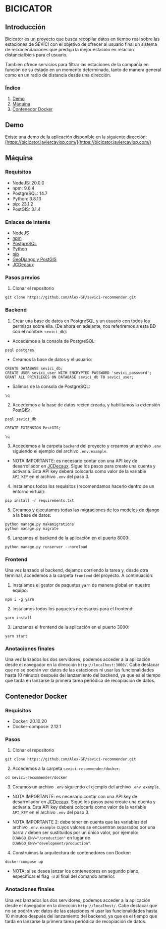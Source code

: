 # BICICATOR

## Introducción

Bicicator es un proyecto que busca recopilar datos en tiempo real sobre las estaciones de SEVICI con el objetivo de ofrecer al usuario final un sistema de recomendaciones que prediga la mejor estación en relación distancia/bicis para el usuario.

También ofrece servicios para filtrar las estaciones de la compañía en función de su estado en un momento determinado, tanto de manera general como en un radio de distancia desde una dirección.

### Índice

1. [Demo](#demo)
2. [Máquina](#local)
3. [Contenedor Docker](#docker)

## Demo<a name="demo"></a>

Existe una demo de la aplicación disponible en la siguiente dirección: [https://bicicator.javiercavlop.com/](https://bicicator.javiercavlop.com/)

## Máquina<a name="local"></a>

### Requisitos

- NodeJS: 20.0.0
- npm: 9.6.4
- PostgreSQL: 14.7
- Python: 3.8.13
- pip: 23.1.2
- PostGIS: 3.1.4

### Enlaces de interés

- [NodeJS](https://nodejs.org/es/)
- [npm](https://www.npmjs.com/)
- [PostgreSQL](https://www.postgresql.org/)
- [Python](https://www.python.org/)
- [pip](https://pypi.org/project/pip/)
- [GeoDjango y PostGIS](https://docs.djangoproject.com/en/4.2/ref/contrib/gis/tutorial/#setting-up)
- [JCDecaux](https://developer.jcdecaux.com)

### Pasos previos

1. Clonar el repositorio

```
git clone https://github.com/Alex-GF/sevici-recommender.git
```

### Backend

1. Crear una base de datos en PostgreSQL y un usuario con todos los permisos sobre ella. (De ahora en adelante, nos referiremos a esta BD con el nombre: `sevici_db`):

- Accedemos a la consola de PostgreSQL:

```
psql postgres
```

- Creamos la base de datos y el usuario:

```
CREATE DATABASE sevici_db;
CREATE USER sevici_user WITH ENCRYPTED PASSWORD 'sevici_password';
GRANT ALL PRIVILEGES ON DATABASE sevici_db TO sevici_user;
```

- Salimos de la consola de PostgreSQL:

```
\q
```

2. Accedemos a la base de datos recien creada, y habilitamos la extensión PostGIS:

```
psql sevici_db
```
```
CREATE EXTENSION PostGIS;
```
```
\q
```

3. Accedemos a la carpeta `backend` del proyecto y creamos un archivo `.env` siguiendo el ejemplo del archivo `.env.example`.

- NOTA IMPORTANTE: es necesario contar con una API key de desarrollador en [JCDecaux](https://developer.jcdecaux.com). Sigue los pasos para create una cuenta y activarla. Esta API key deberá colocarla como valor de la variable `API_KEY` en el archivo `.env` del paso 3.

4. Instalamos todos los requisitos (recomendamos hacerlo dentro de un entorno virtual):

```
pip install -r requirements.txt
```

5. Creamos y ejecutamos todas las migraciones de los modelos de django a la base de datos:

```
python manage.py makemigrations
python manage.py migrate
```

6. Lanzamos el backend de la aplicación en el puerto 8000:

```
python manage.py runserver --noreload
```

### Frontend

Una vez lanzado el backend, dejamos corriendo la tarea y, desde otra terminal, accedemos a la carpeta `frontend` del proyecto. A continuación:

1. Instalamos el gestor de paquetes `yarn` de manera global en nuestro equipo:

```
npm i -g yarn
```

2. Instalamos todos los paquetes necesarios para el frontend:

```
yarn install
```

3. Lanzamos el frontend de la aplicación en el puerto 3000:

```
yarn start
```

### Anotaciones finales

Una vez lanzados los dos servidores, podemos acceder a la aplicación desde el navegador en la dirección `http://localhost:3000/`. Cabe destacar que no se podrán ver datos de las estaciones ni usar las funcionalidades hasta 10 minutos después del lanzamiento del backend, ya que es el tiempo que tarda en lanzarse la primera tarea periódica de recopiación de datos.

## Contenedor Docker<a name="docker"></a>

### Requisitos

- Docker: 20.10.20
- Docker-compose: 2.12.1

### Pasos

1. Clonar el repositorio

```
git clone https://github.com/Alex-GF/sevici-recommender.git
```

2. Accedemos a la carpeta `sevici-recommender/docker`: 

```
cd sevici-recommender/docker
```

3. Creamos un archivo `.env` siguiendo el ejemplo del archivo `.env.example`.

- NOTA IMPORTANTE: es necesario contar con una API key de desarrollador en [JCDecaux](https://developer.jcdecaux.com). Sigue los pasos para create una cuenta y activarla. Esta API key deberá colocarla como valor de la variable `API_KEY` en el archivo `.env` del paso 3.

- NOTA IMPORTANTE 2: debe tener en cuenta que las variables del archivo `.env.example` cuyos valores se encuentran separados por una barra `/` deben ser sustituidos por un único valor, por ejemplo: `DJANGO_ENV="/production"` en lugar de `DJANGO_ENV="development/production"`.

4. Construimos la arquitectura de contenedores con Docker:

```
docker-compose up
```

- NOTA: si se desea lanzar los contenedores en segundo plano, especificar el flag `-d` al final del comando anterior.

### Anotaciones finales

Una vez lanzados los dos servidores, podemos acceder a la aplicación desde el navegador en la dirección `http://localhost/`. Cabe destacar que no se podrán ver datos de las estaciones ni usar las funcionalidades hasta 10 minutos después del lanzamiento del backend, ya que es el tiempo que tarda en lanzarse la primera tarea periódica de recopiación de datos.